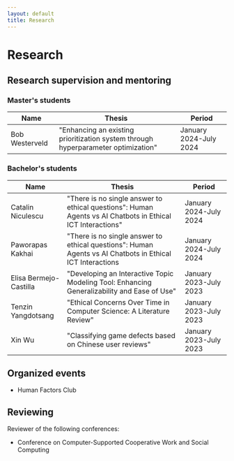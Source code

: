 ```yaml
---
layout: default
title: Research
---
```


# Research

## Research supervision and mentoring

### Master's students

| Name | Thesis | Period |
|----------|----------|----------|
| Bob Westerveld | "Enhancing an existing prioritization system through hyperparameter optimization" | January 2024-July 2024 |

### Bachelor's students

| Name | Thesis | Period |
|----------|----------|----------|
| Catalin Niculescu | "There is no single answer to ethical questions": Human Agents vs AI Chatbots in Ethical ICT Interactions" | January 2024-July 2024 |
| Paworapas Kakhai | "There is no single answer to ethical questions": Human Agents vs AI Chatbots in Ethical ICT Interactions | January 2024-July 2024 |
| Elisa Bermejo-Castilla | "Developing an Interactive Topic Modeling Tool: Enhancing Generalizability and Ease of Use" | January 2023-July 2023 |
| Tenzin Yangdotsang | "Ethical Concerns Over Time in Computer Science: A Literature Review" | January 2023-July 2023 |
| Xin Wu | "Classifying game defects based on Chinese user reviews" | January 2023-July 2023 |

## Organized events

- Human Factors Club

## Reviewing

Reviewer of the following conferences:
 - Conference on Computer-Supported Cooperative Work and Social Computing
